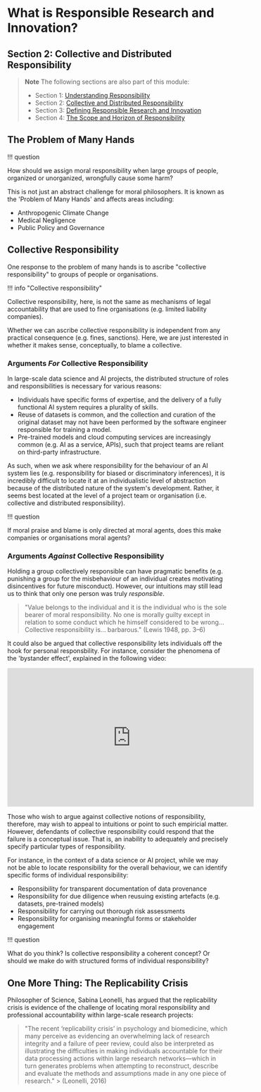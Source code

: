 # What is Responsible Research and Innovation? 
## Section 2: Collective and Distributed Responsibility

> **Note**
> The following sections are also part of this module:
>
> - Section 1: [Understanding Responsibility](rri-100-1.md)
> - Section 2: [Collective and Distributed Responsibility](rri-100-2.md)
> - Section 3: [Defining Responsible Research and Innovation](rri-100-3.md)
> - Section 4: [The Scope and Horizon of Responsibility](rri-100-4.md)


## The Problem of Many Hands

<!-- Reflective Question -->
!!! question 

  How should we assign moral responsibility when large groups of people, organized or unorganized, wrongfully cause some harm?


This is not just an abstract challenge for moral philosophers. It is known as the 'Problem of Many Hands' and affects areas including:

- Anthropogenic Climate Change
- Medical Negligence
- Public Policy and Governance


## Collective Responsibility

One response to the problem of many hands is to ascribe "collective responsibility" to groups of people or organisations.

<!-- Admonition -->
!!! info "Collective responsibility"

  Collective responsibility, here, is not the same as mechanisms of legal accountability that are used to fine organisations (e.g. limited liability companies).

<!-- Admonition -->

Whether we can ascribe collective responsibility is independent from any practical consequence (e.g. fines, sanctions). Here, we are just interested in whether it makes sense, conceptually, to blame a collective.


### Arguments *For* Collective Responsibility

In large-scale data science and AI projects, the distributed structure of roles and responsibilities is necessary for various reasons:

- Individuals have specific forms of expertise, and the delivery of a fully functional AI system requires a plurality of skills. 
- Reuse of datasets is common, and the collection and curation of the original dataset may not have been performed by the software engineer responsible for training a model. 
- Pre-trained models and cloud computing services are increasingly common (e.g. AI as a service, APIs), such that project teams are reliant on third-party infrastructure.



As such, when we ask where responsibility for the behaviour of an AI system lies (e.g. responsibility for biased or discriminatory inferences), it is incredibly difficult to locate it at an individualistic level of abstraction because of the distributed nature of the system's development. 
Rather, it seems best located at the level of a project team or organisation (i.e. collective and distributed responsibility).



<!-- Reflective Question -->

!!! question

  If moral praise and blame is only directed at moral agents, does this make companies or organisations moral agents?



### Arguments *Against* Collective Responsibility

Holding a group collectively responsible can have pragmatic benefits (e.g. punishing a group for the misbehaviour of an individual creates motivating disincentives for future misconduct).
However, our intuitions may still lead us to think that only one person was truly *responsible*.

> "Value belongs to the individual and it is the individual who is the sole bearer of moral responsibility. No one is morally guilty except in relation to some conduct which he himself considered to be wrong... Collective responsibility is... barbarous." (Lewis 1948, pp. 3–6)


It could also be argued that collective responsibility lets individuals off the hook for personal responsbility. 
For instance, consider the phenomena of the 'bystander effect', explained in the following video:

<iframe width="560" height="315" src="https://www.youtube.com/embed/OSsPfbup0ac?start=35" title="YouTube video player" frameborder="0" allow="accelerometer; autoplay; clipboard-write; encrypted-media; gyroscope; picture-in-picture" allowfullscreen></iframe>


Those who wish to argue against collective notions of responsibility, therefore, may wish to appeal to intuitions or point to such empiricial matter.
However, defendants of collective responsibility could respond that the failure is a conceptual issue. 
That is, an inability to adequately and precisely specify particular types of responsibility. 

For instance, in the context of a data science or AI project, while we may not be able to locate responsibility for the overall behaviour, we can identify specific forms of individual responsibility:

- Responsibility for transparent documentation of data provenance
- Responsibility for due diligence when reusuing existing artefacts (e.g. datasets, pre-trained models)
- Responsibility for carrying out thorough risk assessments
- Responsibility for organising meaningful forms or stakeholder engagement


<!-- Reflective Question -->
!!! question

  What do you think? 
  Is collective responsibility a coherent concept?
  Or should we make do with structured forms of individual responsibility?


## One More Thing: The Replicability Crisis

Philosopher of Science, Sabina Leonelli, has argued that the replicability crisis is evidence of the challenge of locating moral responsibility and professional accountability within large-scale research projects:

> "The recent ‘replicability crisis’ in psychology and biomedicine, which many perceive as evidencing an overwhelming lack of research integrity and a failure of peer review, could also be interpreted as illustrating the difficulties in making individuals accountable for their data processing actions within large research networks—which in turn generates problems when attempting to reconstruct, describe and evaluate the methods and assumptions made in any one piece of research." > (Leonelli, 2016)

